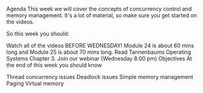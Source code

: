 Agenda
This week we will cover the concepts of concurrency control and memory management.  It's a lot of material, so make sure you get started on the videos.  

So this week you should:

Watch all of the videos BEFORE WEDNESDAY! Module 24 is about 60 mins long and Module 25 is about 70 mins long.
Read Tannenbaums Operating Systems Chapter 3.
Join our webinar (Wednesday 8:00 pm)
Objectives
At the end of this week you should know

Thread concurrency issues
Deadlock issues
Simple memory management
Paging
Virtual memory